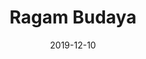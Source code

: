 ---
title: Ragam Budaya
projectLink: 
repoLink: https://github.com/sozonome/ragambudaya
description: Mobile app showcasing Indonesia's culture, heritage, and archipelagos with Fun Selfie Frame and Quiz feature. Build with Ionic-Angular.
date: "2019-12-10"
thumbnail: "/app_icons/ragambudaya-logo.png"
appStoreLink:
playStoreLink: https://play.google.com/store/apps/details?id=app.hatchoko.ragambudaya
---